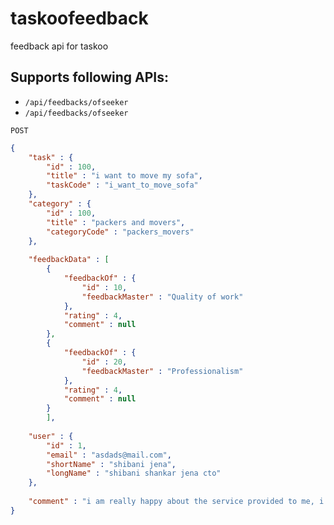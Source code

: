 # taskoofeedback
feedback api for taskoo

## Supports following APIs:
 - `/api/feedbacks/ofseeker`
 - `/api/feedbacks/ofseeker`

`POST`

```json
{
	"task" : {
		"id" : 100,
		"title" : "i want to move my sofa",
		"taskCode" : "i_want_to_move_sofa"
	},
	"category" : {
		"id" : 100,
		"title" : "packers and movers",
		"categoryCode" : "packers_movers"
	},
	
	"feedbackData" : [
		{
			"feedbackOf" : {
				"id" : 10,
				"feedbackMaster" : "Quality of work"
			},
			"rating" : 4,
			"comment" : null
		},
		{
			"feedbackOf" : {
				"id" : 20,
				"feedbackMaster" : "Professionalism"
			},
			"rating" : 4,
			"comment" : null
		}
		],
	
	"user" : {
		"id" : 1,
		"email" : "asdads@mail.com",
		"shortName" : "shibani jena",
		"longName" : "shibani shankar jena cto"
	},
	
	"comment" : "i am really happy about the service provided to me, i want to get serviced again"
}
```

